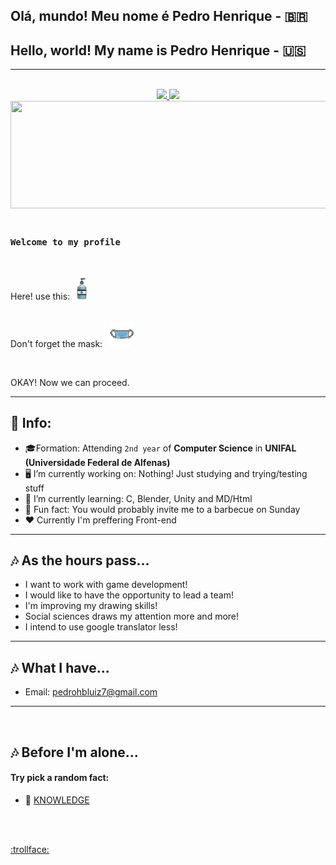 ## Olá, mundo! Meu nome é Pedro Henrique - :brazil:
## Hello, world! My name is Pedro Henrique - :us:
---

</br>

<div align="center">
    <a href="https://github.com/Drinpy">
        <img height="180em" src="https://github-readme-stats.vercel.app/api?username=Drinpy&theme=gotham&show_icons=true&count_private=true">
        <img height="180em" src="https://github-readme-stats.vercel.app/api/top-langs/?username=Drinpy&theme=gotham&layout=compact">
        <img height="172cm" width="1000cm" src="https://github-readme-streak-stats.herokuapp.com/?user=Drinpy&theme=gotham">
    </a>
</div>

 </br>

### `Welcome to my profile`

</br>

<p align="left">
  Here! use this:&ensp;
    <img src="/IMG/aqua_gel-removebg-preview.png" width="16" title="Hmmmm fresh innit!?"> <br>
   
</br>
  
  Don't forget the mask:&ensp;
  <img src="/IMG/maskpixel-removebg-preview.png" width="40" title="Soon you'll get used to it">

</br>

OKAY! Now we can proceed.

---
## :bookmark_tabs: Info:


- :mortar_board:Formation: Attending `2nd year` of **Computer Science** in **UNIFAL (Universidade Federal de Alfenas)**
- 🖥️ I’m currently working on: Nothing! Just studying and trying/testing stuff
- 🌱 I’m currently learning: C, Blender, Unity and MD/Html
- :clown_face: Fun fact: You would probably invite me to a barbecue on Sunday
- ♥️ Currently I'm preffering Front-end


---
## 🎶 As the hours pass...

- I want to work with game development! 
- I would like to have the opportunity to lead a team!
- I'm improving my drawing skills!
- Social sciences draws my attention more and more!
- I intend to use google translator less!

---
## 🎶 What I have...

- Email: pedrohbluiz7@gmail.com

---
</br>

## 🎶 Before I'm alone...

#### Try pick a random fact:
- 👾 <a href="http://randomfactgenerator.net/"> KNOWLEDGE </a>

</br></br>
<!-- joke by Dudushy -->
<a href="https://youtu.be/sCNrK-n68CM" >:trollface:</a>
